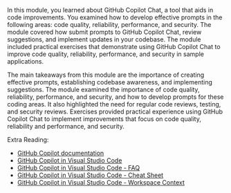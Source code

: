 In this module, you learned about GitHub Copilot Chat, a tool that aids in code improvements. You examined how to develop effective prompts in the following areas: code quality, reliability, performance, and security. The module covered how submit prompts to GitHub Copilot Chat, review suggestions, and implement updates in your codebase. The module included practical exercises that demonstrate using GitHub Copilot Chat to improve code quality, reliability, performance, and security in sample applications.

The main takeaways from this module are the importance of creating effective prompts, establishing codebase awareness, and implementing suggestions. The module examined the importance of code quality, reliability, performance, and security, and how to develop prompts for these coding areas. It also highlighted the need for regular code reviews, testing, and security reviews. Exercises provided practical experience using GitHub Copilot Chat to implement improvements that focus on code quality, reliability and performance, and security.

Extra Reading:

- [GitHub Copilot documentation](https://docs.github.com/copilot)
- [GitHub Copilot in Visual Studio Code](https://code.visualstudio.com/docs/copilot/overview)
- [GitHub Copilot in Visual Studio Code - FAQ](https://code.visualstudio.com/docs/copilot/faq)
- [GitHub Copilot in Visual Studio Code - Cheat Sheet](https://code.visualstudio.com/docs/copilot/reference/copilot-vscode-features)
- [GitHub Copilot in Visual Studio Code - Workspace Context](https://code.visualstudio.com/docs/copilot/reference/workspace-context)
